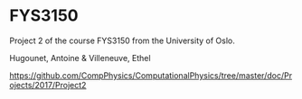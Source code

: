 # FYS3150
Project 2 of the course FYS3150 from the University of Oslo.

Hugounet, Antoine & Villeneuve, Ethel

https://github.com/CompPhysics/ComputationalPhysics/tree/master/doc/Projects/2017/Project2
